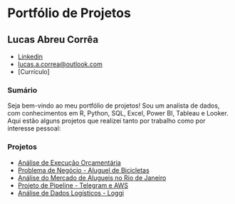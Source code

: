 # Portfólio de Projetos

## Lucas Abreu Corrêa

* [Linkedin](https://www.linkedin.com/in/lucas-a-correa/)
* [lucas.a.correa@outlook.com](mailto:mailto://lucas.a.correa@outlook.com)
* [Currículo]

### Sumário

Seja bem-vindo ao meu portfólio de projetos! Sou um analista de dados, com conhecimentos em R, Python, SQL, Excel, Power BI, Tableau e Looker. Aqui estão alguns projetos que realizei tanto por trabalho como por interesse pessoal:

### Projetos

* [Análise de Execução Orçamentária]()
* [Problema de Negócio - Aluguel de Bicicletas]()
* [Análise do Mercado de Alugueis no Rio de Janeiro]()
* [Projeto de Pipeline - Telegram e AWS]()
* [Análise de Dados Logísticos - Loggi]()
